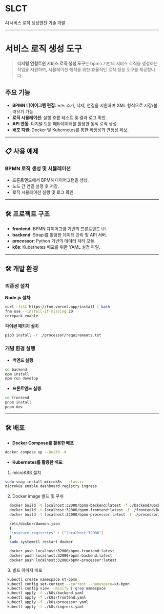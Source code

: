 # SLCT
4)서비스 로직 생성엔진 기술 개발

---------------------------------------
# 서비스 로직 생성 도구

> **디지털 연합트윈 서비스 로직 생성 도구**는 bpmn 기반의 서비스 로직을 생성하는 작업을 지원하며, 시뮬레이션 해석을 위한 효율적인 로직 생성 도구를 제공합니다.


## 주요 기능
- **BPMN 다이어그램 편집**: 노드 추가, 삭제, 연결을 지원하며 XML 형식으로 저장/불러오기 가능.
- **로직 시뮬레이션**: 실행 흐름 테스트 및 결과 로그 확인.
- **API 연동**: 디지털 트윈 메타데이터를 활용한 동적 로직 생성.
- **배포 지원**: Docker 및 Kubernetes를 통한 확장성과 안정성 확보.

---

## 📋 사용 예제

### BPMN 로직 생성 및 시뮬레이션
- 프론트엔드에서 BPMN 다이어그램을 생성.
- 노드 간 연결 설정 후 저장.
- 로직 시뮬레이션 실행 및 로그 확인.

---

## 🛠️ 프로젝트 구조
- **frontend**: BPMN 다이어그램 기반의 프론트엔드 UI.
- **backend**: Strapi를 활용한 데이터 관리 및 API 서버.
- **processor**: Python 기반의 데이터 처리 모듈.
- **k8s**: Kubernetes 배포를 위한 YAML 설정 파일.

---

## 🛠️ 개발 환경

### 의존성 설치
**Node.js 설치**:
```bash
curl -fsSL https://fnm.vercel.app/install | bash
fnm use --install-if-missing 20
corepack enable
```

**파이썬 패키지 설치**
```bash
pip3 install -r ./processor/requirements.txt
```

### 개발 환경 실행
- **백엔드 실행**
```bash
cd backend
npm install
npm run develop
```

- **프론트엔드 실행**:
 ```bash
cd frontend
pnpm install
pnpm dev
```

---

## 🛠️ 배포
- **Docker Compose를 활용한 배포**
```bash
docker compose up --build -d
```

- **Kubernetes를 활용한 배포**:
1. microK8S 설치
  ```bash
  sudo snap install microk8s --classic
  microk8s enable dashboard registry ingress
  ```

2. Docker image 빌드 및 푸쉬
  ```bash
    docker build -t localhost:32000/bpmn-backend:latest -f ./backend/Dockerfile ./backend
    docker build -t localhost:32000/bpmn-frontend:latest -f ./frontend/Dockerfile ./frontend
    docker build -t localhost:32000/bpmn-processor:latest -f ./processor/Dockerfile ./processor
    
    /etc/docker/daemon.json
    {
    "insecure-registries" : ["localhost:32000"]
    }
    sudo systemctl restart docker
    
    docker push localhost:32000/bpmn-frontend:latest
    docker push localhost:32000/bpmn-backend:latest
    docker push localhost:32000/bpmn-processor:latest
  ```

3. 빌드 이미지 배포
  ```bash
   kubectl create namespace kt-bpmn
   kubectl config set-context --current --namespace=kt-bpmn
   kubectl config view --minify | grep namespace
   kubectl apply -f ./k8s/backend.yaml
   kubectl apply -f ./k8s/frontend.yaml
   kubectl apply -f ./k8s/processor.yaml
   kubectl apply -f ./k8s/ingress.yaml
  ```




